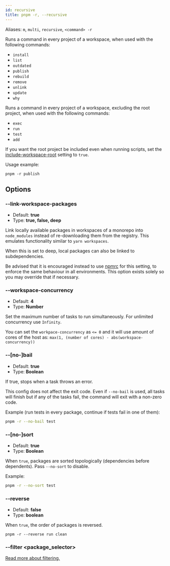 ```yaml
---
id: recursive
title: pnpm -r, --recursive
---
```


Aliases: `m`, `multi`, `recursive`, `<command> -r`

Runs a command in every project of a workspace, when used with the following commands:

- `install`
- `list`
- `outdated`
- `publish`
- `rebuild`
- `remove`
- `unlink`
- `update`
- `why`

Runs a command in every project of a workspace, excluding the root project,
when used with the following commands:

- `exec`
- `run`
- `test`
- `add`

If you want the root project be included even when running scripts, set the [include-workspace-root] setting to `true`.

Usage example:

```
pnpm -r publish
```

## Options

### --link-workspace-packages

- Default: **true**
- Type: **true, false, deep**

Link locally available packages in workspaces of a monorepo into `node_modules`
instead of re-downloading them from the registry. This emulates functionality
similar to `yarn workspaces`.

When this is set to deep, local packages can also be linked to subdependencies.

Be advised that it is encouraged instead to use [npmrc] for this setting, to
enforce the same behaviour in all environments. This option exists solely so you
may override that if necessary.

[npmrc]: ../workspaces.md#link-workspace-packages

### --workspace-concurrency

- Default: **4**
- Type: **Number**

Set the maximum number of tasks to run simultaneously. For unlimited concurrency
use `Infinity`.

You can set the `workpace-concurrency` as `<= 0` and it will use amount of cores of the host as: `max(1, (number of cores) - abs(workspace-concurrency))`

### --[no-]bail

- Default: **true**
- Type: **Boolean**

If true, stops when a task throws an error.

This config does not affect the exit code.
Even if `--no-bail` is used, all tasks will finish but if any of the tasks fail,
the command will exit with a non-zero code.

Example (run tests in every package, continue if tests fail in one of them):

```sh
pnpm -r --no-bail test
```

### --[no-]sort

- Default: **true**
- Type: **Boolean**

When `true`, packages are sorted topologically (dependencies before dependents).
Pass `--no-sort` to disable.

Example:

```sh
pnpm -r --no-sort test
```

### --reverse

- Default: **false**
- Type: **boolean**

When `true`, the order of packages is reversed.

```
pnpm -r --reverse run clean
```

### --filter \<package_selector\>

[Read more about filtering.](../filtering.md)

[include-workspace-root]: ../npmrc.md#include-workspace-root
